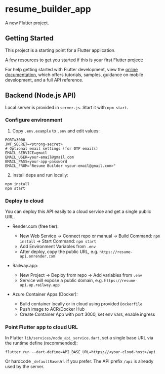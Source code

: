 # resume_builder_app

A new Flutter project.

## Getting Started

This project is a starting point for a Flutter application.

A few resources to get you started if this is your first Flutter project:

For help getting started with Flutter development, view the
[online documentation](https://docs.flutter.dev/), which offers tutorials,
samples, guidance on mobile development, and a full API reference.

## Backend (Node.js API)

Local server is provided in `server.js`. Start it with `npm start`.

### Configure environment

1. Copy `.env.example` to `.env` and edit values:

```
PORT=3000
JWT_SECRET=<strong-secret>
# Optional email settings (for OTP emails)
EMAIL_SERVICE=gmail
EMAIL_USER=your-email@gmail.com
EMAIL_PASS=your-app-password
EMAIL_FROM="Resume Builder <your-email@gmail.com>"
```

2. Install deps and run locally:

```
npm install
npm start
```

### Deploy to cloud

You can deploy this API easily to a cloud service and get a single public URL.

- Render.com (free tier):

  - New Web Service → Connect repo or manual → Build Command: `npm install` → Start Command: `npm start`
  - Add Environment Variables from `.env`
  - After deploy, copy the public URL, e.g. `https://resume-api.onrender.com`

- Railway.app:

  - New Project → Deploy from repo → Add variables from `.env`
  - Service will expose a public domain, e.g. `https://resume-api.up.railway.app`

- Azure Container Apps (Docker):
  - Build container locally or in cloud using provided `Dockerfile`
  - Push image to ACR/Docker Hub
  - Create Container App with port 3000, set env vars, enable ingress

### Point Flutter app to cloud URL

In Flutter `lib/services/node_api_service.dart`, set a single base URL via the runtime define (recommended):

```
flutter run --dart-define=API_BASE_URL=https://<your-cloud-host>/api
```

Or hardcode `_defaultBaseUrl` if you prefer. The API prefix `/api` is already used by the server.
